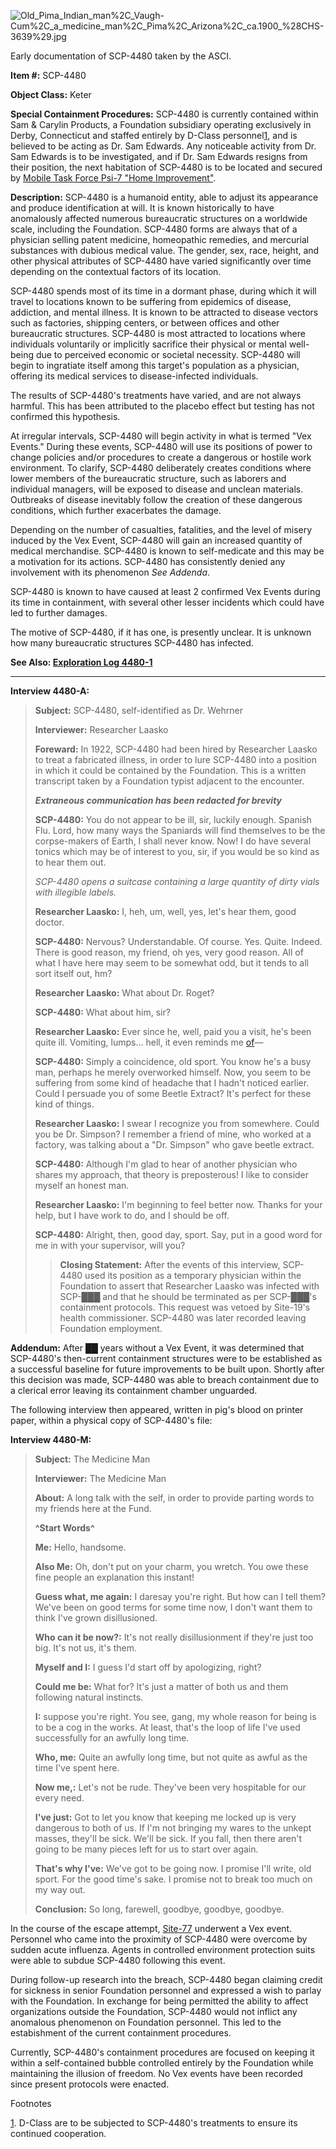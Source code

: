 ![Old_Pima_Indian_man%2C_Vaugh-Cum%2C_a_medicine_man%2C_Pima%2C_Arizona%2C_ca.1900_%28CHS-3639%29.jpg](https://upload.wikimedia.org/wikipedia/commons/3/37/Old_Pima_Indian_man%2C_Vaugh-Cum%2C_a_medicine_man%2C_Pima%2C_Arizona%2C_ca.1900_%28CHS-3639%29.jpg)

Early documentation of SCP-4480 taken by the ASCI.

**Item #:** SCP-4480

**Object Class:** Keter

**Special Containment Procedures:** SCP-4480 is currently contained within Sam & Carylin Products, a Foundation subsidiary operating exclusively in Derby, Connecticut and staffed entirely by D-Class personnel[1](javascript:;), and is believed to be acting as Dr. Sam Edwards. Any noticeable activity from Dr. Sam Edwards is to be investigated, and if Dr. Sam Edwards resigns from their position, the next habitation of SCP-4480 is to be located and secured by [Mobile Task Force Psi-7 "Home Improvement"](/mtf-psi-7-home-improvement-hub).

**Description:** SCP-4480 is a humanoid entity, able to adjust its appearance and produce identification at will. It is known historically to have anomalously affected numerous bureaucratic structures on a worldwide scale, including the Foundation. SCP-4480 forms are always that of a physician selling patent medicine, homeopathic remedies, and mercurial substances with dubious medical value. The gender, sex, race, height, and other physical attributes of SCP-4480 have varied significantly over time depending on the contextual factors of its location.

SCP-4480 spends most of its time in a dormant phase, during which it will travel to locations known to be suffering from epidemics of disease, addiction, and mental illness. It is known to be attracted to disease vectors such as factories, shipping centers, or between offices and other bureaucratic structures. SCP-4480 is most attracted to locations where individuals voluntarily or implicitly sacrifice their physical or mental well-being due to perceived economic or societal necessity. SCP-4480 will begin to ingratiate itself among this target's population as a physician, offering its medical services to disease-infected individuals.

The results of SCP-4480's treatments have varied, and are not always harmful. This has been attributed to the placebo effect but testing has not confirmed this hypothesis.

At irregular intervals, SCP-4480 will begin activity in what is termed "Vex Events." During these events, SCP-4480 will use its positions of power to change policies and/or procedures to create a dangerous or hostile work environment. To clarify, SCP-4480 deliberately creates conditions where lower members of the bureaucratic structure, such as laborers and individual managers, will be exposed to disease and unclean materials. Outbreaks of disease inevitably follow the creation of these dangerous conditions, which further exacerbates the damage.

Depending on the number of casualties, fatalities, and the level of misery induced by the Vex Event, SCP-4480 will gain an increased quantity of medical merchandise. SCP-4480 is known to self-medicate and this may be a motivation for its actions. SCP-4480 has consistently denied any involvement with its phenomenon _See Addenda_.

SCP-4480 is known to have caused at least 2 confirmed Vex Events during its time in containment, with several other lesser incidents which could have led to further damages.

The motive of SCP-4480, if it has one, is presently unclear. It is unknown how many bureaucratic structures SCP-4480 has infected.

**See Also: [Exploration Log 4480-1](/4480-expl-log)**

* * *

**Interview 4480-A:**

> **Subject:** SCP-4480, self-identified as Dr. Wehrner
> 
> **Interviewer:** Researcher Laasko
> 
> **Foreward:** In 1922, SCP-4480 had been hired by Researcher Laasko to treat a fabricated illness, in order to lure SCP-4480 into a position in which it could be contained by the Foundation. This is a written transcript taken by a Foundation typist adjacent to the encounter.
> 
> **<Begin Interview>**
> 
> **_Extraneous communication has been redacted for brevity_**
> 
> **SCP-4480:** You do not appear to be ill, sir, luckily enough. Spanish Flu. Lord, how many ways the Spaniards will find themselves to be the corpse-makers of Earth, I shall never know. Now! I do have several tonics which may be of interest to you, sir, if you would be so kind as to hear them out.
> 
> _SCP-4480 opens a suitcase containing a large quantity of dirty vials with illegible labels._
> 
> **Researcher Laasko:** I, heh, um, well, yes, let's hear them, good doctor.
> 
> **SCP-4480:** Nervous? Understandable. Of course. Yes. Quite. Indeed. There is good reason, my friend, oh yes, very good reason. All of what I have here may seem to be somewhat odd, but it tends to all sort itself out, hm?
> 
> **Researcher Laasko:** What about Dr. Roget?
> 
> **SCP-4480:** What about him, sir?
> 
> **Researcher Laasko:** Ever since he, well, paid you a visit, he's been quite ill. Vomiting, lumps… hell, it even reminds me [of](/scp-049)—
> 
> **SCP-4480:** Simply a coincidence, old sport. You know he's a busy man, perhaps he merely overworked himself. Now, you seem to be suffering from some kind of headache that I hadn't noticed earlier. Could I persuade you of some Beetle Extract? It's perfect for these kind of things.
> 
> **Researcher Laasko:** I swear I recognize you from somewhere. Could you be Dr. Simpson? I remember a friend of mine, who worked at a factory, was talking about a "Dr. Simpson" who gave beetle extract.
> 
> **SCP-4480:** Although I'm glad to hear of another physician who shares my approach, that theory is preposterous! I like to consider myself an honest man.
> 
> **Researcher Laasko:** I'm beginning to feel better now. Thanks for your help, but I have work to do, and I should be off.
> 
> **SCP-4480:** Alright, then, good day, sport. Say, put in a good word for me in with your supervisor, will you?
> 
> **<End Interview>**
> 
> > **Closing Statement:** After the events of this interview, SCP-4480 used its position as a temporary physician within the Foundation to assert that Researcher Laasko was infected with SCP-███ and that he should be terminated as per SCP-███'s containment protocols. This request was vetoed by Site-19's health commissioner. SCP-4480 was later recorded leaving Foundation employment.

**Addendum:** After ██ years without a Vex Event, it was determined that SCP-4480's then-current containment structures were to be established as a successful baseline for future improvements to be built upon. Shortly after this decision was made, SCP-4480 was able to breach containment due to a clerical error leaving its containment chamber unguarded.

The following interview then appeared, written in pig's blood on printer paper, within a physical copy of SCP-4480's file:

**Interview 4480-M:**

> **Subject:** The Medicine Man
> 
> **Interviewer:** The Medicine Man
> 
> **About:** A long talk with the self, in order to provide parting words to my friends here at the Fund.
> 
> **^Start Words^**
> 
> **Me:** Hello, handsome.
> 
> **Also Me:** Oh, don't put on your charm, you wretch. You owe these fine people an explanation this instant!
> 
> **Guess what, me again:** I daresay you're right. But how can I tell them? We've been on good terms for some time now, I don't want them to think I've grown disillusioned.
> 
> **Who can it be now?:** It's not really disillusionment if they're just too big. It's not us, it's them.
> 
> **Myself and I:** I guess I'd start off by apologizing, right?
> 
> **Could me be:** What for? It's just a matter of both us and them following natural instincts.
> 
> **I:** suppose you're right. You see, gang, my whole reason for being is to be a cog in the works. At least, that's the loop of life I've used successfully for an awfully long time.
> 
> **Who, me:** Quite an awfully long time, but not quite as awful as the time I've spent here.
> 
> **Now me,:** Let's not be rude. They've been very hospitable for our every need.
> 
> **I've just:** Got to let you know that keeping me locked up is very dangerous to both of us. If I'm not bringing my wares to the unkept masses, they'll be sick. We'll be sick. If you fall, then there aren't going to be many pieces left for us to start over again.
> 
> **That's why I've:** We've got to be going now. I promise I'll write, old sport. For the good time's sake. I promise not to break too much on my way out.
> 
> **Conclusion:** So long, farewell, goodbye, goodbye, goodbye.

In the course of the escape attempt, [Site-77](/secure-facility-dossier-site-77) underwent a Vex event. Personnel who came into the proximity of SCP-4480 were overcome by sudden acute influenza. Agents in controlled environment protection suits were able to subdue SCP-4480 following this event.

During follow-up research into the breach, SCP-4480 began claiming credit for sickness in senior Foundation personnel and expressed a wish to parlay with the Foundation. In exchange for being permitted the ability to affect organizations outside the Foundation, SCP-4480 would not inflict any anomalous phenomenon on Foundation personnel. This led to the estabishment of the current containment procedures.

Currently, SCP-4480's containment procedures are focused on keeping it within a self-contained bubble controlled entirely by the Foundation while maintaining the illusion of freedom. No Vex events have been recorded since present protocols were enacted.

Footnotes

[1](javascript:;). D-Class are to be subjected to SCP-4480's treatments to ensure its continued cooperation.